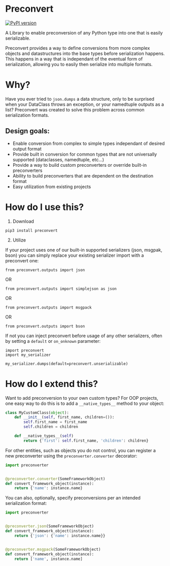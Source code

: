 Preconvert
===================

[![PyPI version](https://badge.fury.io/py/preconvert.svg)](http://badge.fury.io/py/preconvert)

A Library to enable preconversion of any Python type into one that is easily serializable.

Preconvert provides a way to define conversions from more complex objects and datastructures into the base
types before serialization happens. This happens in a way that is independant of the eventual form of serialization,
allowing you to easily then serialize into multiple formats.

# Why?

Have you ever tried to `json.dumps` a data structure, only to be surprised when your DataClass throws an exception, or your namedtuple outputs as a list?
Preconvert was created to solve this problem across common serialization formats.

## Design goals:

- Enable conversion from complex to simple types independant of desired output format
- Provide built in conversion for common types that are not universally supported (dataclasses, namedtuple, etc...)
- Provide a way to build custom preconverters or override built-in preconverters
- Ability to build preconverters that are dependent on the destination format
- Easy utilization from existing projects

# How do I use this?

1. Download

`pip3 install preconvert`

2. Utilize

If your project uses one of our built-in supported serializers (json, msgpak, bson)
you can simply replace your existing serializer import with a preconvert one:

`from preconvert.outputs import json`

OR

`from preconvert.outputs import simplejson as json`

OR

`from preconvert.outputs import msgpack`

OR

`from preconvert.outputs import bson`

If not you can inject preconvert before usage of any other serializers, often by setting a `default` or `on_onknown` parameter:

```
import preconvert
import my_serializer

my_serializer.dumps(default=preconvert.unserializable)
```

# How do I extend this?

Want to add preconversion to your own custom types? For OOP projects, one easy way to do this is to add a `__native_types__` method to your object:

```python
class MyCustomClass(object):
    def __init__(self, first_name, children=()):
        self.first_name = first_name
        self.children = children

    def __native_types__(self)
        return {'first': self.first_name, 'children': children}
```

For other entities, such as objects you do not control, you can register a new preconverter using the `preconverter.converter` decorator:

```python
import preconverter


@preconverter.converter(SomeFrameworkObject)
def convert_framework_object(instance):
    return {'name': instance.name}
```

You can also, optionally, specify preconversions per an intended serialization format:

```python
import preconverter


@preconverter.json(SomeFrameworkObject)
def convert_framework_object(instance):
    return {'json': {'name': instance.name}}


@preconverter.msgpack(SomeFrameworkObject)
def convert_framework_object(instance):
    return ['name', instance.name]
```
